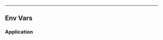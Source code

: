 <!-- Space: Projects -->
<!-- Parent: TerraformSentryProject -->
<!-- Title: EnvVars TerraformSentryProject -->
<!-- Label: TerraformSentryProject -->
<!-- Label: Project -->
<!-- Label: EnvVars -->
<!-- Include: disclaimer.md -->
<!-- Include: ac:toc -->

---

## Env Vars

### Application
